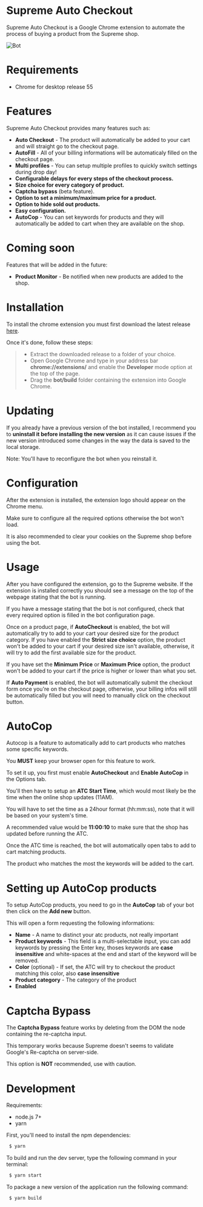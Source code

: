 Supreme Auto Checkout
=====================

Supreme Auto Checkout is a Google Chrome extension to automate the process of buying a product from the Supreme shop.

![Bot](https://github.com/val92130/Supreme-Auto-Checkout/blob/develop/screen-bot.jpg "Bot")

# Requirements
  - Chrome for desktop release 55

# Features

Supreme Auto Checkout provides many features such as:
  - **Auto Checkout** - The product will automatically be added to your cart and will straight go to the checkout page.
  - **AutoFill** - All of your billing informations will be automaticaly filled on the checkout page.
  - **Multi profiles** - You can setup multiple profiles to quickly switch settings during drop day!
  - **Configurable delays for every steps of the checkout process.**
  - **Size choice for every category of product.**
  - **Captcha bypass** (beta feature).
  - **Option to set a minimum/maximum price for a product.**
  - **Option to hide sold out products.**
  - **Easy configuration.**
  - **AutoCop** - You can set keywords for products and they will automatically be added to cart when they are available on the shop.
  
# Coming soon
Features that will be added in the future:
  - **Product Monitor** - Be notified when new products are added to the shop.

# Installation

To install the chrome extension you must first download the latest release [here](https://github.com/val92130/Supreme-Auto-Checkout/releases).

Once it's done, follow these steps:
  >- Extract the downloaded release to a folder of your choice.
  >- Open Google Chrome and type in your address bar **chrome://extensions/** and enable the **Developer** mode option at the top of the page.
  >- Drag the **bot/build** folder containing the extension into Google Chrome.
  
  
# Updating

If you already have a previous version of the bot installed, I recommend you to **uninstall it before installing the new version**
as it can cause issues if the new version introduced some changes in the way the data is saved to the local storage.

Note: You'll have to reconfigure the bot when you reinstall it.

# Configuration

After the extension is installed, the extension logo should appear on the Chrome menu.

Make sure to configure all the required options otherwise the bot won't load.

It is also recommended to clear your cookies on the Supreme shop before using the bot.

# Usage

After you have configured the extension, go to the Supreme website. If the extension is installed correctly you should see a message on the top of the webpage stating that the bot is running.

If you have a message stating that the bot is not configured, check that every required option is filled in the bot configuration page.

Once on a product page, if **AutoCheckout** is enabled, the bot will automatically try to add to your cart your desired size for the product category.
If you have enabled the **Strict size choice** option, the product won't be added to your cart if your desired size isn't available, otherwise, it will try to add the first available size for the product.

If you have set the **Minimum Price** or **Maximum Price** option, the product won't be added to your cart if the price is higher or lower than what you set.

If **Auto Payment** is enabled, the bot will automatically submit the checkout form once you're on the checkout page, otherwise, your billing infos will still be automatically filled but you will need to manually click on the checkout button.

# AutoCop

Autocop is a feature to automatically add to cart products who matches some specific keywords.

You **MUST** keep your browser open for this feature to work.

To set it up, you first must enable **AutoCheckout** and **Enable AutoCop** in the Options tab.

You'll then have to setup an **ATC Start Time**, which would most likely be the time when the online shop updates (11AM).

You will have to set the time as a 24hour format (hh:mm:ss), note that it will be based on your system's time.

A recommended value would be **11:00:10** to make sure that the shop has updated before running the ATC.

Once the ATC time is reached, the bot will automatically open tabs to add to cart matching products.

The product who matches the most the keywords will be added to the cart.

# Setting up AutoCop products

To setup AutoCop products, you need to go in the **AutoCop** tab of your bot then click on the **Add new** button.

This will open a form requesting the following informations:
   - **Name** - A name to distinct your atc products, not really important
   - **Product keywords** - This field is a multi-selectable input, you can add keywords by pressing the Enter key,
   thoses keywords are **case insensitive** and white-spaces at the end and start of the keyword will be removed.
   - **Color** (optional) - If set, the ATC will try to checkout the product matching this color, also **case insensitive**
   - **Product category** - The category of the product
   - **Enabled**

# Captcha Bypass

The **Captcha Bypass** feature works by deleting from the DOM the node containing the re-captcha input.

This temporary works because Supreme doesn't seems to validate Google's Re-captcha on server-side.

This option is **NOT** recommended, use with caution.
 
 # Development
 
Requirements:
- node.js 7+
- yarn

First, you'll need to install the npm dependencies:
 ```bash
  $ yarn
 ```
 
To build and run the dev server, type the following command in your terminal:
 ```bash
  $ yarn start
 ```
 
 To package a new version of the application run the following command:
  ```bash
   $ yarn build
  ```
